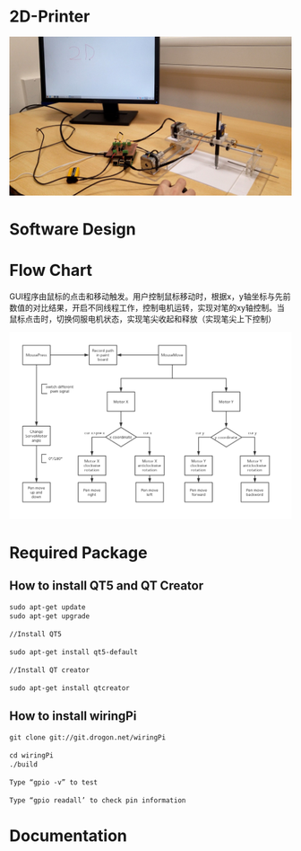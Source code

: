 # 2D-Printer

![2d printer](https://github.com/Jason2062/2D-Printer/blob/master/Images/2D%20printer.jpg)


 
 # Software Design
 
# Flow Chart

GUI程序由鼠标的点击和移动触发。用户控制鼠标移动时，根据x，y轴坐标与先前数值的对比结果，开启不同线程工作，控制电机运转，实现对笔的xy轴控制。当鼠标点击时，切换伺服电机状态，实现笔尖收起和释放（实现笔尖上下控制）

![flow chart](https://github.com/Jason2062/2D-Printer/blob/master/Images/Flow%20chart.png)


# Required Package
## How to install QT5 and QT Creator
```
sudo apt-get update
sudo apt-get upgrade 

//Install QT5 

sudo apt-get install qt5-default

//Install QT creator

sudo apt-get install qtcreator
```
## How to install wiringPi

```
git clone git://git.drogon.net/wiringPi

cd wiringPi
./build

Type “gpio -v” to test

Type “gpio readall’ to check pin information
```

# Documentation

